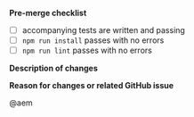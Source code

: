 **Pre-merge checklist**
- [ ] accompanying tests are written and passing
- [ ] `npm run install` passes with no errors
- [ ] `npm run lint` passes with no errors

**Description of changes**


**Reason for changes or related GitHub issue**


@aem
